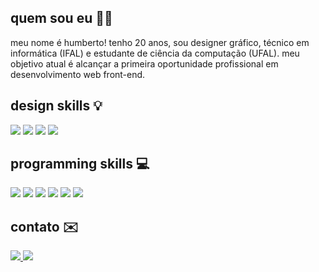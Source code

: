 ## quem sou eu 🧛🏻
meu nome é humberto! tenho 20 anos, sou designer gráfico, técnico em informática (IFAL) e estudante de ciência da computação (UFAL). meu objetivo atual é alcançar a primeira oportunidade profissional em desenvolvimento web front-end.

## design skills 💡
<div>
 <img src="https://img.shields.io/badge/Photoshop-2a3038?style=for-the-badge&logo=adobephotoshop&logoColor=white">
 <img src="https://img.shields.io/badge/Illustrator-2a3038?style=for-the-badge&logo=adobeillustrator&logoColor=white">
 <img src="https://img.shields.io/badge/After Effects-2a3038?style=for-the-badge&logo=adobeaftereffects&logoColor=white">
 <img src="https://img.shields.io/badge/Figma-2a3038?style=for-the-badge&logo=figma&logoColor=white">
</div>

## programming skills 💻
<div>
 <img src="https://img.shields.io/badge/JavaScript-2a3038?style=for-the-badge&logo=javascript&logoColor=white">
 <img src="https://img.shields.io/badge/TypeScript-2a3038?style=for-the-badge&logo=typescript&logoColor=white">
 <img src="https://img.shields.io/badge/TailwindCSS-2a3038?style=for-the-badge&logo=tailwindcss&logoColor=white">
 <img src="https://img.shields.io/badge/React-2a3038?style=for-the-badge&logo=react&logoColor=white">
 <img src="https://img.shields.io/badge/Python-2a3038?style=for-the-badge&logo=python&logoColor=white">
 <img src="https://img.shields.io/badge/Java-2a3038?style=for-the-badge&logo=java&logoColor=white">
</div>

## contato ✉️
<div>
 <a href="mailto:humberto.tavares@arapiraca.ufal.br" target="_blank">
  <img src="https://img.shields.io/badge/Gmail-2a3038?style=for-the-badge&logo=gmail&logoColor=white">
 </a>
 <a href="https://www.behance.net/humbertotavares" target="_blank">
  <img src="https://img.shields.io/badge/Behance-2a3038?style=for-the-badge&logo=behance&logoColor=white">
 </a>
</div>
